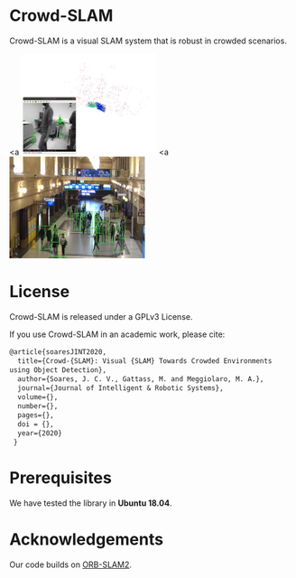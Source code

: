 # Crowd-SLAM

Crowd-SLAM is a visual SLAM system that is robust in crowded scenarios.

<a <img src="images/example.png"
width="240" height="180" /></a>
<a <img src="images/MOT20-01_CYTi.jpg" 
width="240" height="180" /></a>

# License

Crowd-SLAM is released under a GPLv3 License.

If you use Crowd-SLAM in an academic work, please cite:

    @article{soaresJINT2020,
      title={Crowd-{SLAM}: Visual {SLAM} Towards Crowded Environments using Object Detection},
      author={Soares, J. C. V., Gattass, M. and Meggiolaro, M. A.},
      journal={Journal of Intelligent & Robotic Systems},
      volume={},
      number={},
      pages={},
      doi = {},
      year={2020}
     }
     
# Prerequisites
We have tested the library in **Ubuntu 18.04**.

# Acknowledgements
Our code builds on [ORB-SLAM2](https://github.com/raulmur/ORB_SLAM2).
